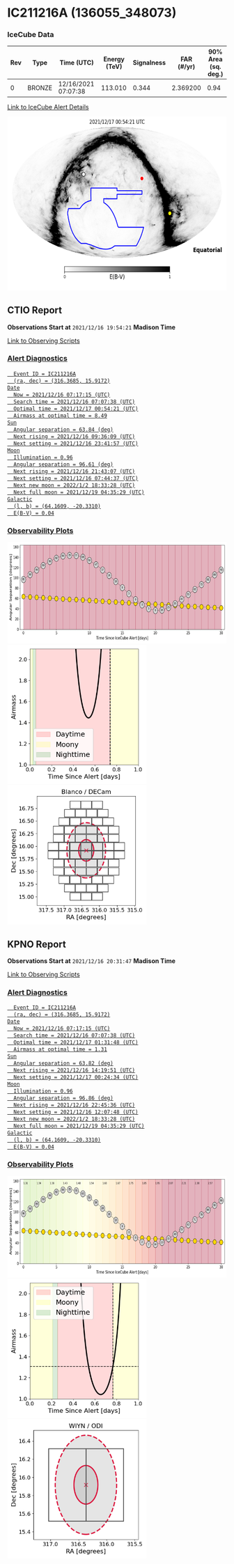 # IC211216A (136055_348073)

### IceCube Data

| Rev | Type | Time (UTC) | Energy (TeV) | Signalness | FAR (#/yr) | 90% Area (sq. deg.) |
| --- | --- | --- | --- | --- | --- | --- |
| 0 | BRONZE | 12/16/2021  07:07:38 | 113.010 | 0.344 | 2.369200 | 0.94 |

<a href="https://gcn.gsfc.nasa.gov/gcn/notices_amon_g_b/136055_348073.amon" target="_blank">Link to IceCube Alert Details</a>

<a href="https://rmorgan10.github.io/AlertMonitoring/IC211216A_0/CTIO_skymap.png" target="_blank">
  <img src="CTIO_skymap.png" alt="CTIO Skymap" style="width:700px;height:400px;">
</a>


## CTIO Report

**Observations Start at**  `2021/12/16 19:54:21`  **Madison Time**

<a href="https://github.com/rmorgan10/AlertMonitoring/blob/main/IC211216A_0/CTIO.json" target="_blank">Link to Observing Scripts

### Alert Diagnostics

```Event
  Event ID = IC211216A
  (ra, dec) = (316.3685, 15.9172)
Date
  Now = 2021/12/16 07:17:15 (UTC)
  Search time = 2021/12/16 07:07:38 (UTC)
  Optimal time = 2021/12/17 00:54:21 (UTC)
  Airmass at optimal time = 8.49
Sun
  Angular separation = 63.84 (deg)
  Next rising = 2021/12/16 09:36:09 (UTC)
  Next setting = 2021/12/16 23:41:57 (UTC)
Moon
  Illumination = 0.96
  Angular separation = 96.61 (deg)
  Next rising = 2021/12/16 21:43:07 (UTC)
  Next setting = 2021/12/16 07:44:37 (UTC)
  Next new moon = 2022/1/2 18:33:28 (UTC)
  Next full moon = 2021/12/19 04:35:29 (UTC)
Galactic
  (l, b) = (64.1609, -20.3310)
  E(B-V) = 0.04
```
### Observability Plots

<a href="https://rmorgan10.github.io/AlertMonitoring/IC211216A_0/CTIO_forecast.png" target="_blank">
  <img src="CTIO_forecast.png" alt="CTIO Forecast" style="width:700px;height:233px;">
</a>

<a href="https://rmorgan10.github.io/AlertMonitoring/IC211216A_0/CTIO_airmass.png" target="_blank">
  <img src="CTIO_airmass.png" alt="CTIO Airmass" style="width:320px;height:320px;">
</a>
<a href="https://rmorgan10.github.io/AlertMonitoring/IC211216A_0/CTIO_fov.png" target="_blank">
  <img src="CTIO_fov.png" alt="CTIO FoV" style="width:320px;height:320px;">
</a>


## KPNO Report

**Observations Start at**  `2021/12/16 20:31:47`  **Madison Time**

<a href="https://github.com/rmorgan10/AlertMonitoring/blob/main/IC211216A_0/KPNO.json" target="_blank">Link to Observing Scripts

### Alert Diagnostics

```Event
  Event ID = IC211216A
  (ra, dec) = (316.3685, 15.9172)
Date
  Now = 2021/12/16 07:17:15 (UTC)
  Search time = 2021/12/16 07:07:38 (UTC)
  Optimal time = 2021/12/17 01:31:48 (UTC)
  Airmass at optimal time = 1.31
Sun
  Angular separation = 63.82 (deg)
  Next rising = 2021/12/16 14:19:51 (UTC)
  Next setting = 2021/12/17 00:24:34 (UTC)
Moon
  Illumination = 0.96
  Angular separation = 96.86 (deg)
  Next rising = 2021/12/16 22:45:36 (UTC)
  Next setting = 2021/12/16 12:07:48 (UTC)
  Next new moon = 2022/1/2 18:33:28 (UTC)
  Next full moon = 2021/12/19 04:35:29 (UTC)
Galactic
  (l, b) = (64.1609, -20.3310)
  E(B-V) = 0.04
```
### Observability Plots

<a href="https://rmorgan10.github.io/AlertMonitoring/IC211216A_0/KPNO_forecast.png" target="_blank">
  <img src="KPNO_forecast.png" alt="KPNO Forecast" style="width:700px;height:233px;">
</a>

<a href="https://rmorgan10.github.io/AlertMonitoring/IC211216A_0/KPNO_airmass.png" target="_blank">
  <img src="KPNO_airmass.png" alt="KPNO Airmass" style="width:320px;height:320px;">
</a>
<a href="https://rmorgan10.github.io/AlertMonitoring/IC211216A_0/KPNO_fov.png" target="_blank">
  <img src="KPNO_fov.png" alt="KPNO FoV" style="width:320px;height:320px;">
</a>

